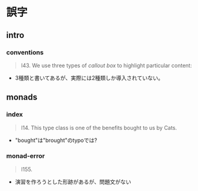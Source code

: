 # 誤字

## intro
### conventions
> l43.
> We use three types of *callout box* to highlight particular content:

- 3種類と書いてあるが、実際には2種類しか導入されていない。

## monads
### index
> l14.
> This type class is one of the benefits bought to us by Cats.

- "bought"は"brought"のtypoでは?


### monad-error
> l155.

- 演習を作ろうとした形跡があるが、問題文がない

